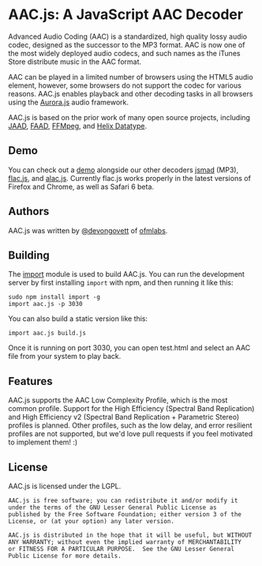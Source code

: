 AAC.js: A JavaScript AAC Decoder
================================

Advanced Audio Coding (AAC) is a standardized, high quality lossy audio codec, designed as the successor to the MP3 format.  AAC is now
one of the most widely deployed audio codecs, and such names as the iTunes Store distribute music in the AAC format.

AAC can be played in a limited number of browsers using the HTML5 audio element, however, some browsers do not support the codec 
for various reasons.  AAC.js enables playback and other decoding tasks in all browsers using the 
[Aurora.js](https://github.com/ofmlabs/aurora.js) audio framework.

AAC.js is based on the prior work of many open source projects, including [JAAD](http://jaadec.sourceforge.net), 
[FAAD](http://www.audiocoding.com/faad2.html), [FFMpeg](http://ffmpeg.org/), and [Helix Datatype](https://datatype.helixcommunity.org).

## Demo

You can check out a [demo](http://labs.official.fm/codecs/aac/) alongside our other decoders 
[jsmad](http://github.com/ofmlabs/jsmad) (MP3), [flac.js](https://github.com/ofmlabs/flac.js), and 
[alac.js](http://github.com/ofmlabs/alac.js).  Currently flac.js works properly in the latest versions of Firefox 
and Chrome, as well as Safari 6 beta.

## Authors

AAC.js was written by [@devongovett](http://github.com/devongovett) of [ofmlabs](http://ofmlabs.org/).

## Building

The [import](https://github.com/devongovett/import) module is used to build AAC.js.  You can run
the development server by first installing `import` with npm, and then running it like this:

    sudo npm install import -g
    import aac.js -p 3030

You can also build a static version like this:

    import aac.js build.js

Once it is running on port 3030, you can open test.html and select an AAC file from your system to play back.

## Features

AAC.js supports the AAC Low Complexity Profile, which is the most common profile.  Support for the High Efficiency 
(Spectral Band Replication) and High Efficiency v2 (Spectral Band Replication + Parametric Stereo) profiles is planned.
Other profiles, such as the low delay, and error resilient profiles are not supported, but we'd love pull requests if you feel
motivated to implement them! :)

## License

AAC.js is licensed under the LGPL.

    AAC.js is free software; you can redistribute it and/or modify it 
    under the terms of the GNU Lesser General Public License as 
    published by the Free Software Foundation; either version 3 of the 
    License, or (at your option) any later version.
    
    AAC.js is distributed in the hope that it will be useful, but WITHOUT 
    ANY WARRANTY; without even the implied warranty of MERCHANTABILITY 
    or FITNESS FOR A PARTICULAR PURPOSE.  See the GNU Lesser General 
    Public License for more details.